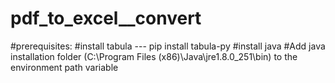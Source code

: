# pdf_to_excel__convert
#prerequisites:
#install tabula --- pip install tabula-py
#install java
#Add java installation folder (C:\Program Files (x86)\Java\jre1.8.0_251\bin) to the environment path variable

